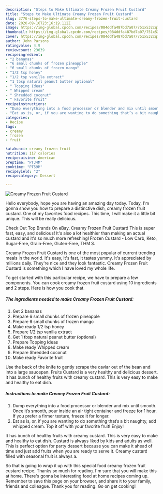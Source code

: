 ```yaml
---
description: "Steps to Make Ultimate Creamy Frozen Fruit Custard"
title: "Steps to Make Ultimate Creamy Frozen Fruit Custard"
slug: 3770-steps-to-make-ultimate-creamy-frozen-fruit-custard
date: 2020-09-16T23:16:19.112Z
image: https://img-global.cpcdn.com/recipes/084ddfa487bd7a07/751x532cq70/creamy-frozen-fruit-custard-recipe-main-photo.jpg
thumbnail: https://img-global.cpcdn.com/recipes/084ddfa487bd7a07/751x532cq70/creamy-frozen-fruit-custard-recipe-main-photo.jpg
cover: https://img-global.cpcdn.com/recipes/084ddfa487bd7a07/751x532cq70/creamy-frozen-fruit-custard-recipe-main-photo.jpg
author: John Parsons
ratingvalue: 4.9
reviewcount: 23039
recipeingredient:
- "2 bananas"
- "6 small chunks of frozen pineapple"
- "6 small chunks of frozen mango"
- "1/2 tsp honey"
- "1/2 tsp vanilla extract"
- "1 tbsp natural peanut butter optional"
- " Topping Ideas"
- " Whipped cream"
- " Shredded coconut"
- " Favorite fruit"
recipeinstructions:
- "Dump everything into a food processor or blender and mix until smooth. Once it’s smooth, pour inside an air tight container and freeze for 1 hour. If you prefer a firmer texture, freeze it for longer."
- "Eat as is, or, if you are wanting to do something that’s a bit naughty, add whipped cream. Top it off with your favorite fruit! Enjoy!"
categories:
- Recipe
tags:
- creamy
- frozen
- fruit

katakunci: creamy frozen fruit 
nutrition: 117 calories
recipecuisine: American
preptime: "PT34M"
cooktime: "PT59M"
recipeyield: "2"
recipecategory: Dessert

---
```



![Creamy Frozen Fruit Custard](https://img-global.cpcdn.com/recipes/084ddfa487bd7a07/751x532cq70/creamy-frozen-fruit-custard-recipe-main-photo.jpg)

Hello everybody, hope you are having an amazing day today. Today, I'm gonna show you how to prepare a distinctive dish, creamy frozen fruit custard. One of my favorites food recipes. This time, I will make it a little bit unique. This will be really delicious.

Check Out Top Brands On eBay. Creamy Frozen Fruit Custard This is super fast, easy, and delicious! It&#39;s also a lot healthier than making an actual custard and it&#39;s so much more refreshing! Frozen Custard - Low Carb, Keto, Sugar-Free, Grain-Free, Gluten-Free, THM S.

Creamy Frozen Fruit Custard is one of the most popular of current trending meals in the world. It's easy, it's fast, it tastes yummy. It's appreciated by millions daily. They're nice and they look fantastic. Creamy Frozen Fruit Custard is something which I have loved my whole life.


To get started with this particular recipe, we have to prepare a few components. You can cook creamy frozen fruit custard using 10 ingredients and 2 steps. Here is how you cook that.

<!--inarticleads1-->

##### The ingredients needed to make Creamy Frozen Fruit Custard:

1. Get 2 bananas
1. Prepare 6 small chunks of frozen pineapple
1. Prepare 6 small chunks of frozen mango
1. Make ready 1/2 tsp honey
1. Prepare 1/2 tsp vanilla extract
1. Get 1 tbsp natural peanut butter (optional)
1. Prepare  Topping Ideas
1. Make ready  Whipped cream
1. Prepare  Shredded coconut
1. Make ready  Favorite fruit


Use the back of the knife to gently scrape the caviar out of the bean and into a large saucepan. Fruits Custard is a very healthy and delicious dessert. It has bunch of healthy fruits with creamy custard. This is very easy to make and healthy to eat dish. 

<!--inarticleads2-->

##### Instructions to make Creamy Frozen Fruit Custard:

1. Dump everything into a food processor or blender and mix until smooth. Once it’s smooth, pour inside an air tight container and freeze for 1 hour. If you prefer a firmer texture, freeze it for longer.
1. Eat as is, or, if you are wanting to do something that’s a bit naughty, add whipped cream. Top it off with your favorite fruit! Enjoy!


It has bunch of healthy fruits with creamy custard. This is very easy to make and healthy to eat dish. Custard is always liked by kids and adults as well. This is perfect option for party dessert because you can make it ahead of time and just add fruits when you are ready to serve it. Creamy custard filled with seasonal fruit is always a. 

So that is going to wrap it up with this special food creamy frozen fruit custard recipe. Thanks so much for reading. I'm sure that you will make this at home. There's gonna be interesting food at home recipes coming up. Remember to save this page on your browser, and share it to your family, friends and colleague. Thank you for reading. Go on get cooking!
